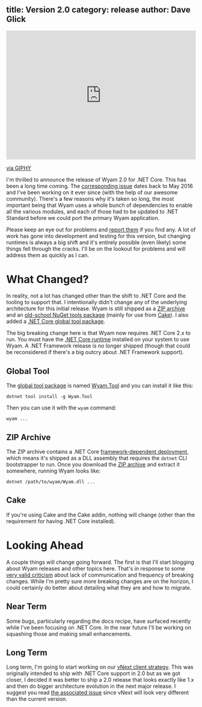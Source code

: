 title: Version 2.0
category: release
author: Dave Glick 
---
<div style="width:100%;height:0;padding-bottom:68%;position:relative;"><iframe src="https://giphy.com/embed/rl0FOxdz7CcxO" width="100%" height="100%" style="position:absolute" frameBorder="0" class="giphy-embed" allowFullScreen></iframe></div><p><a href="https://giphy.com/gifs/excited-ron-paul-its-happening-rl0FOxdz7CcxO">via GIPHY</a></p>

I'm thrilled to announce the release of Wyam 2.0 for .NET Core. This has been a long time coming. The [corresponding issue](https://github.com/Wyamio/Wyam/issues/300) dates back to May 2016 and I've been working on it ever since (with the help of our awesome community). There's a few reasons why it's taken so long, the most important being that Wyam uses a whole bunch of dependencies to enable all the various modules, and each of those had to be updated to .NET Standard before we could port the primary Wyam application.

Please keep an eye out for problems and [report them](https://github.com/Wyamio/Wyam/issues) if you find any. A lot of work has gone into development and testing for this version, but changing runtimes is always a big shift and it's entirely possible (even likely) some things fell through the cracks. I'll be on the lookout for problems and will address them as quickly as I can.

# What Changed?

In reality, not a lot has changed other than the shift to .NET Core and the tooling to support that. I intentionally didn't change any of the underlying architecture for this initial release. Wyam is still shipped as a [ZIP archive](https://github.com/Wyamio/Wyam/releases) and an [old-school NuGet tools package](https://www.nuget.org/packages/Wyam/) (mainly for use from [Cake](https://cakebuild.net/)). I also added a [.NET Core global tool package](https://www.nuget.org/packages/Wyam.Tool/).

The big breaking change here is that Wyam now requires .NET Core 2.x to run. You must have the [.NET Core runtime](https://www.microsoft.com/net/download) installed on your system to use Wyam. A .NET Framework release is no longer shipped (though that could be reconsidered if there's a big outcry about .NET Framework support).

## Global Tool

The [global tool package](https://docs.microsoft.com/en-us/dotnet/core/tools/global-tools) is named [Wyam.Tool](https://www.nuget.org/packages/Wyam.Tool/) and you can install it like this:

```
dotnet tool install -g Wyam.Tool
```

Then you can use it with the `wyam` command:

```
wyam ...
```

## ZIP Archive

The ZIP archive contains a .NET Core [framework-dependent deployment](https://docs.microsoft.com/en-us/dotnet/core/deploying/#framework-dependent-deployments-fdd), which means it's shipped as a DLL assembly that requires the `dotnet` CLI bootstrapper to run. Once you download the [ZIP archive](https://github.com/Wyamio/Wyam/releases) and extract it somewhere, running Wyam looks like:

```
dotnet /path/to/wyam/Wyam.dll ...
```

## Cake

If you're using Cake and the Cake addin, nothing will change (other than the requirement for having .NET Core installed).

# Looking Ahead

A couple things will change going forward. The first is that I'll start blogging about Wyam releases and other topics here. That's in response to some [very valid criticism](https://github.com/Wyamio/Wyam/issues/741) about lack of communication and frequency of breaking changes. While I'm pretty sure more breaking changes are on the horizon, I could certainly do better about detailing what they are and how to migrate.

## Near Term

Some bugs, particularly regarding the docs recipe, have surfaced recently while I've been focusing on .NET Core. In the near future I'll be working on squashing those and making small enhancements.

## Long Term

Long term, I'm going to start working on our [vNext client strategy](https://github.com/Wyamio/Wyam/issues/668). This was originally intended to ship with .NET Core support in 2.0 but as we got closer, I decided it was better to ship a 2.0 release that looks exactly like 1.x and then do bigger architecture evolution in the next major release. I suggest you read [the associated issue](https://github.com/Wyamio/Wyam/issues/668) since vNext will look very different than the current version.